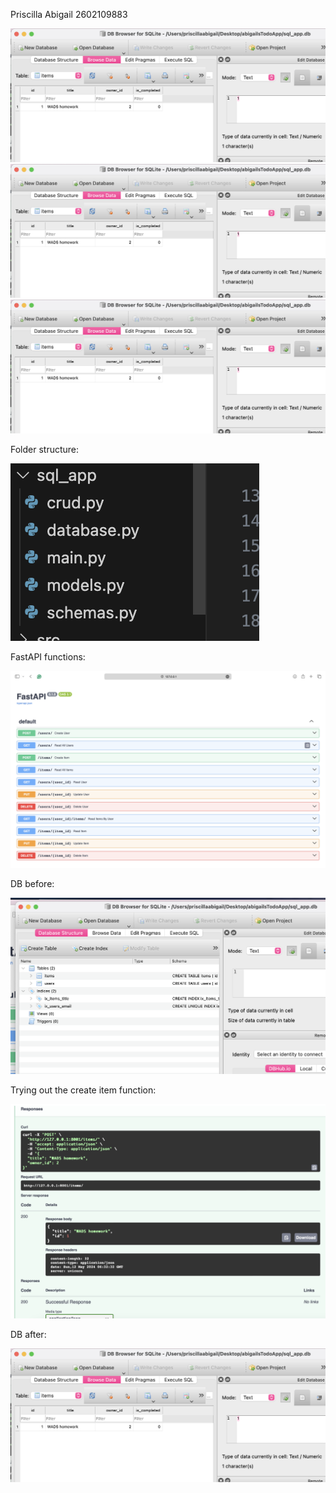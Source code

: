 Priscilla Abigail 2602109883

![](/assets/dbAFter.png)
![](/assets/dbAFter.png)
![](/assets/dbAFter.png)

Folder structure:

![](/assets/structure.png)

FastAPI functions:

![](/assets/fastAPI.png)

DB before:

![](/assets/dbBefore.png)

Trying out the create item function: 

![](/assets/fastAPItry.png)

DB after:

![](/assets/dbAFter.png)
